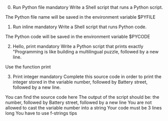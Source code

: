 0. Run Python file
mandatory
Write a Shell script that runs a Python script.

The Python file name will be saved in the environment variable $PYFILE

1. Run inline
mandatory
Write a Shell script that runs Python code.

The Python code will be saved in the environment variable $PYCODE

2. Hello, print
mandatory
Write a Python script that prints exactly "Programming is like building a multilingual puzzle, followed by a new line.

Use the function print

3. Print integer
mandatory
Complete this source code in order to print the integer stored in the variable number, followed by Battery street, followed by a new line.

You can find the source code here
The output of the script should be:
the number, followed by Battery street,
followed by a new line
You are not allowed to cast the variable number into a string
Your code must be 3 lines long
You have to use f-strings tips
